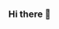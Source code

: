 ### Hi there 👋

<!--
**kainatnayab/kainatnayab** is a ✨ _special_ ✨ repository because its `README.md` (this file) appears on your GitHub profile.

Here are some ideas to get you started:

- 🔭 I’m currently working on ...
- 🌱 I’m currently learning ![yjhkjhk](https://github.com/kainatnayab/kainatnayab/assets/167628536/2b0b7d1c-a5b0-4a68-9d16-78371fee7e17)
...
- 👯 I’m looking to collaborate on ...
- 🤔 I’m looking for help with ...
- 💬 Ask me about ...
- 📫 How to reach me: ...
- 😄 Pronouns: ...
- ⚡ Fun fact: ...
-->
